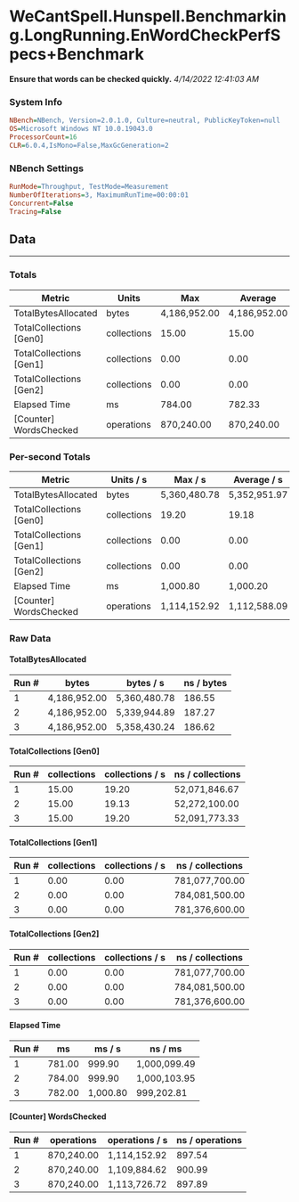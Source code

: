 ﻿# WeCantSpell.Hunspell.Benchmarking.LongRunning.EnWordCheckPerfSpecs+Benchmark
__Ensure that words can be checked quickly.__
_4/14/2022 12:41:03 AM_
### System Info
```ini
NBench=NBench, Version=2.0.1.0, Culture=neutral, PublicKeyToken=null
OS=Microsoft Windows NT 10.0.19043.0
ProcessorCount=16
CLR=6.0.4,IsMono=False,MaxGcGeneration=2
```

### NBench Settings
```ini
RunMode=Throughput, TestMode=Measurement
NumberOfIterations=3, MaximumRunTime=00:00:01
Concurrent=False
Tracing=False
```

## Data
-------------------

### Totals
|          Metric |           Units |             Max |         Average |             Min |          StdDev |
|---------------- |---------------- |---------------- |---------------- |---------------- |---------------- |
|TotalBytesAllocated |           bytes |    4,186,952.00 |    4,186,952.00 |    4,186,952.00 |            0.00 |
|TotalCollections [Gen0] |     collections |           15.00 |           15.00 |           15.00 |            0.00 |
|TotalCollections [Gen1] |     collections |            0.00 |            0.00 |            0.00 |            0.00 |
|TotalCollections [Gen2] |     collections |            0.00 |            0.00 |            0.00 |            0.00 |
|    Elapsed Time |              ms |          784.00 |          782.33 |          781.00 |            1.53 |
|[Counter] WordsChecked |      operations |      870,240.00 |      870,240.00 |      870,240.00 |            0.00 |

### Per-second Totals
|          Metric |       Units / s |         Max / s |     Average / s |         Min / s |      StdDev / s |
|---------------- |---------------- |---------------- |---------------- |---------------- |---------------- |
|TotalBytesAllocated |           bytes |    5,360,480.78 |    5,352,951.97 |    5,339,944.89 |       11,311.02 |
|TotalCollections [Gen0] |     collections |           19.20 |           19.18 |           19.13 |            0.04 |
|TotalCollections [Gen1] |     collections |            0.00 |            0.00 |            0.00 |            0.00 |
|TotalCollections [Gen2] |     collections |            0.00 |            0.00 |            0.00 |            0.00 |
|    Elapsed Time |              ms |        1,000.80 |        1,000.20 |          999.90 |            0.52 |
|[Counter] WordsChecked |      operations |    1,114,152.92 |    1,112,588.09 |    1,109,884.62 |        2,350.95 |

### Raw Data
#### TotalBytesAllocated
|           Run # |           bytes |       bytes / s |      ns / bytes |
|---------------- |---------------- |---------------- |---------------- |
|               1 |    4,186,952.00 |    5,360,480.78 |          186.55 |
|               2 |    4,186,952.00 |    5,339,944.89 |          187.27 |
|               3 |    4,186,952.00 |    5,358,430.24 |          186.62 |

#### TotalCollections [Gen0]
|           Run # |     collections | collections / s |ns / collections |
|---------------- |---------------- |---------------- |---------------- |
|               1 |           15.00 |           19.20 |   52,071,846.67 |
|               2 |           15.00 |           19.13 |   52,272,100.00 |
|               3 |           15.00 |           19.20 |   52,091,773.33 |

#### TotalCollections [Gen1]
|           Run # |     collections | collections / s |ns / collections |
|---------------- |---------------- |---------------- |---------------- |
|               1 |            0.00 |            0.00 |  781,077,700.00 |
|               2 |            0.00 |            0.00 |  784,081,500.00 |
|               3 |            0.00 |            0.00 |  781,376,600.00 |

#### TotalCollections [Gen2]
|           Run # |     collections | collections / s |ns / collections |
|---------------- |---------------- |---------------- |---------------- |
|               1 |            0.00 |            0.00 |  781,077,700.00 |
|               2 |            0.00 |            0.00 |  784,081,500.00 |
|               3 |            0.00 |            0.00 |  781,376,600.00 |

#### Elapsed Time
|           Run # |              ms |          ms / s |         ns / ms |
|---------------- |---------------- |---------------- |---------------- |
|               1 |          781.00 |          999.90 |    1,000,099.49 |
|               2 |          784.00 |          999.90 |    1,000,103.95 |
|               3 |          782.00 |        1,000.80 |      999,202.81 |

#### [Counter] WordsChecked
|           Run # |      operations |  operations / s | ns / operations |
|---------------- |---------------- |---------------- |---------------- |
|               1 |      870,240.00 |    1,114,152.92 |          897.54 |
|               2 |      870,240.00 |    1,109,884.62 |          900.99 |
|               3 |      870,240.00 |    1,113,726.72 |          897.89 |


